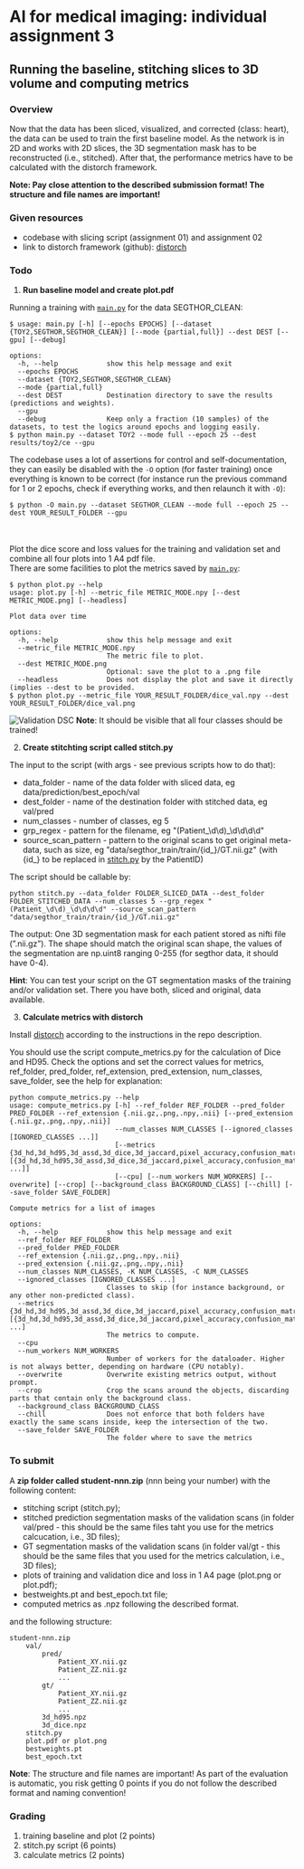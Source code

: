 # AI for medical imaging: individual assignment 3

## Running the baseline, stitching slices to 3D volume and computing metrics

### Overview

Now that the data has been sliced, visualized, and corrected (class: heart),
the data can be used to train the first baseline model.
As the network is in 2D and works with 2D slices,
the 3D segmentation mask has to be reconstructed (i.e., stitched).
After that, the performance metrics have to be calculated with the distorch framework.

**Note: Pay close attention to the described submission format! The structure and file names are important!**

### Given resources

- codebase with slicing script (assignment 01) and assignment 02
- link to distorch framework (github): [distorch](https://github.com/jeromerony/distorch)

### Todo

1. **Run baseline model and create plot.pdf**

Running a training with [`main.py`](../main.py) for the data SEGTHOR_CLEAN:

```
$ usage: main.py [-h] [--epochs EPOCHS] [--dataset {TOY2,SEGTHOR,SEGTHOR_CLEAN}] [--mode {partial,full}] --dest DEST [--gpu] [--debug]

options:
  -h, --help            show this help message and exit
  --epochs EPOCHS
  --dataset {TOY2,SEGTHOR,SEGTHOR_CLEAN}
  --mode {partial,full}
  --dest DEST           Destination directory to save the results (predictions and weights).
  --gpu
  --debug               Keep only a fraction (10 samples) of the datasets, to test the logics around epochs and logging easily.
$ python main.py --dataset TOY2 --mode full --epoch 25 --dest results/toy2/ce --gpu
```

The codebase uses a lot of assertions for control and self-documentation,
they can easily be disabled with the `-O` option (for faster training) once everything is known to be correct
(for instance run the previous command for 1 or 2 epochs, check if everything works, and then relaunch it with `-O`):

```
$ python -O main.py --dataset SEGTHOR_CLEAN --mode full --epoch 25 --dest YOUR_RESULT_FOLDER --gpu
```

<br><br>
Plot the dice score and loss values for the training and validation set and combine all four plots into 1 A4 pdf
file. <Br>
There are some facilities to plot the metrics saved by [`main.py`](../main.py):

```
$ python plot.py --help
usage: plot.py [-h] --metric_file METRIC_MODE.npy [--dest METRIC_MODE.png] [--headless]

Plot data over time

options:
  -h, --help            show this help message and exit
  --metric_file METRIC_MODE.npy
                        The metric file to plot.
  --dest METRIC_MODE.png
                        Optional: save the plot to a .png file
  --headless            Does not display the plot and save it directly (implies --dest to be provided.
$ python plot.py --metric_file YOUR_RESULT_FOLDER/dice_val.npy --dest YOUR_RESULT_FOLDER/dice_val.png
```

![Validation DSC](../dice_val.png)
**Note**: It should be visible that all four classes should be trained!

2. **Create stitchting script called stitch.py**

The input to the script (with args - see previous scripts how to do that):

- data_folder - name of the data folder with sliced data, eg data/prediction/best_epoch/val
- dest_folder - name of the destination folder with stitched data, eg val/pred
- num_classes - number of classes, eg 5
- grp_regex - pattern for the filename, eg "(Patient_\d\d)_\d\d\d\d"
- source_scan_pattern - pattern to the original scans to get original meta-data, such as size, eg "data/segthor_train/train/{id_}/GT.nii.gz" (with
  {id_} to be replaced in [stitch.py](http://stitch.py) by the PatientID)

The script should be callable by:

```
python stitch.py --data_folder FOLDER_SLICED_DATA --dest_folder FOLDER_STITCHED_DATA --num_classes 5 --grp_regex "(Patient_\d\d)_\d\d\d\d" --source_scan_pattern "data/segthor_train/train/{id_}/GT.nii.gz"
```

The output:
One 3D segmentation mask for each patient stored as nifti file (”.nii.gz”).
The shape should match the original scan shape, the values of the segmentation are np.uint8 ranging 0-255 (for segthor
data, it should have 0-4).

**Hint**: You can test your script on the GT segmentation masks of the training and/or validation set. There you have
both, sliced and original, data available.

3. **Calculate metrics with distorch**

Install [distorch](https://github.com/jeromerony/distorch) according to the instructions in the repo description.

You should use the script compute_metrics.py for the calculation of Dice and HD95.
Check the options and set the correct values for metrics, ref_folder, pred_folder, ref_extension, pred_extension,
num_classes, save_folder, see the help for explanation:

```
python compute_metrics.py --help
usage: compute_metrics.py [-h] --ref_folder REF_FOLDER --pred_folder PRED_FOLDER --ref_extension {.nii.gz,.png,.npy,.nii} [--pred_extension {.nii.gz,.png,.npy,.nii}]
                          --num_classes NUM_CLASSES [--ignored_classes [IGNORED_CLASSES ...]]
                          [--metrics {3d_hd,3d_hd95,3d_assd,3d_dice,3d_jaccard,pixel_accuracy,confusion_matrix} [{3d_hd,3d_hd95,3d_assd,3d_dice,3d_jaccard,pixel_accuracy,confusion_matrix} ...]]
                          [--cpu] [--num_workers NUM_WORKERS] [--overwrite] [--crop] [--background_class BACKGROUND_CLASS] [--chill] [--save_folder SAVE_FOLDER]

Compute metrics for a list of images

options:
  -h, --help            show this help message and exit
  --ref_folder REF_FOLDER
  --pred_folder PRED_FOLDER
  --ref_extension {.nii.gz,.png,.npy,.nii}
  --pred_extension {.nii.gz,.png,.npy,.nii}
  --num_classes NUM_CLASSES, -K NUM_CLASSES, -C NUM_CLASSES
  --ignored_classes [IGNORED_CLASSES ...]
                        Classes to skip (for instance background, or any other non-predicted class).
  --metrics {3d_hd,3d_hd95,3d_assd,3d_dice,3d_jaccard,pixel_accuracy,confusion_matrix} [{3d_hd,3d_hd95,3d_assd,3d_dice,3d_jaccard,pixel_accuracy,confusion_matrix} ...]
                        The metrics to compute.
  --cpu
  --num_workers NUM_WORKERS
                        Number of workers for the dataloader. Higher is not always better, depending on hardware (CPU notably).
  --overwrite           Overwrite existing metrics output, without prompt.
  --crop                Crop the scans around the objects, discarding parts that contain only the background class.
  --background_class BACKGROUND_CLASS
  --chill               Does not enforce that both folders have exactly the same scans inside, keep the intersection of the two.
  --save_folder SAVE_FOLDER
                        The folder where to save the metrics
```

### To submit

A **zip folder called student-nnn.zip** (nnn being your number) with the following content:

- stitching script (stitch.py);
- stitched prediction segmentation masks of the validation scans (in folder val/pred - this should be the same files taht you use for the metrics calcucation, i.e., 3D files);
- GT segmentation masks of the validation scans (in folder val/gt - this should be the same files that you used for the metrics calculation, i.e., 3D files);
- plots of training and validation dice and loss in 1 A4 page (plot.png or plot.pdf);
- bestweights.pt and best_epoch.txt file;
- computed metrics as .npz following the described format.

and the following structure:

```
student-nnn.zip
    val/
        pred/
            Patient_XY.nii.gz
            Patient_ZZ.nii.gz
            ...
        gt/
            Patient_XY.nii.gz
            Patient_ZZ.nii.gz
            ...
        3d_hd95.npz
        3d_dice.npz
    stitch.py
    plot.pdf or plot.png
    bestweights.pt
    best_epoch.txt
```

**Note**: The structure and file names are important! As part of the evaluation is automatic, you risk getting 0 points
if you do not follow the described format and naming convention!

### Grading

1. training baseline and plot (2 points)
2. stitch.py script (6 points)
3. calculate metrics (2 points)
